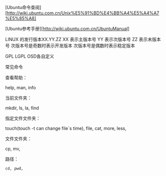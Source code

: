 [Ubuntu命令查阅][http://wiki.ubuntu.com.cn/Unix%E5%91%BD%E4%BB%A4%E5%A4%A7%E5%85%A8]

[Ubuntu参考手册][http://wiki.ubuntu.com.cn/UbuntuManual]

LINUX 的发行版本XX.YY.ZZ
XX 表示主版本号
YY 表示次版本号
ZZ 表示末版本号
次版本号是奇数时表示开发版本
次版本号是偶数时表示稳定版本

GPL LGPL OSD各自定义

常见命令


查看帮助：
	
help, man, info

当前文件夹：
	
mkdir, ls, la, find

指定文件文件夹：
	
touch(touch -t can change file`s time), file, cat, more, less,

文件文件夹：
	
cp, mv,

路径：
	
	cd, pwd,  
